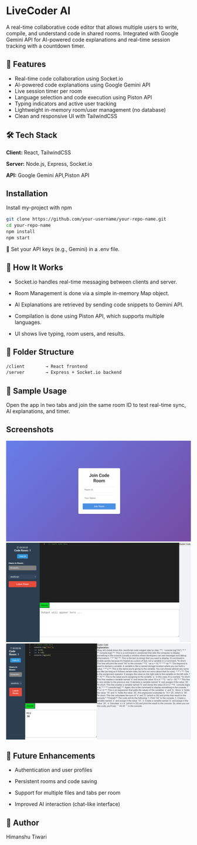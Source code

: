 
# LiveCoder AI



A real-time collaborative code editor that allows multiple users to write, compile, and understand code in shared rooms. Integrated with Google Gemini API for AI-powered code explanations and real-time session tracking with a countdown timer.




## 🚀 Features

- Real-time code collaboration using Socket.io
- AI-powered code explanations using Google Gemini API
- Live session timer per room
- Language selection and code execution using Piston API
- Typing indicators and active user tracking
- Lightweight in-memory room/user management (no database)
- Clean and responsive UI with TailwindCSS


## 🛠️ Tech Stack

**Client:** React, TailwindCSS

**Server:**  Node.js, Express, Socket.io

**API:**     Google Gemini API,Piston API


## Installation

Install my-project with npm

```bash
git clone https://github.com/your-username/your-repo-name.git
cd your-repo-name
npm install
npm start
```
🔐 Set your API keys (e.g., Gemini) in a .env file.
    
## 🧠 How It Works
- Socket.io handles real-time messaging between clients and server.

- Room Management is done via a simple in-memory Map object.

- AI Explanations are retrieved by sending code snippets to Gemini API.

- Compilation is done using Piston API, which supports multiple languages.

- UI shows live typing, room users, and results.
## 📁 Folder Structure

```bash
/client        → React frontend
/server        → Express + Socket.io backend
```
## 🧪 Sample Usage
Open the app in two tabs and join the same room ID to test real-time sync, AI explanations, and timer.
## Screenshots
![App Screenshot](./frontend/src/assets/real_timeCode.png)
![App Screenshot](./frontend/src/assets/real_tim.png)
![App Screenshot](./frontend/src/assets/image.png)


## 🔮 Future Enhancements
- Authentication and user profiles

- Persistent rooms and code saving

- Support for multiple files and tabs per room

- Improved AI interaction (chat-like interface)


## 🙌 Author
   Himanshu Tiwari
